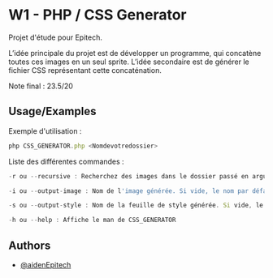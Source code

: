 
# W1 - PHP / CSS Generator

Projet d'étude pour Epitech.

L’idée principale du projet est de développer un programme, qui concatène toutes ces images en un seul
sprite.
L’idée secondaire est de générer le fichier CSS représentant cette concaténation.

Note final : 23.5/20


## Usage/Examples
Exemple d'utilisation : 
```javascript
php CSS_GENERATOR.php <Nomdevotredossier>
```

Liste des différentes commandes : 
```javascript
-r ou --recursive : Recherchez des images dans le dossier passé en argument et dans tous ses sous-répertoires

-i ou --output-image : Nom de l'image générée. Si vide, le nom par défaut est « sprite.png »

-s ou --output-style : Nom de la feuille de style générée. Si vide, le nom par défaut est « style.css »

-h ou --help : Affiche le man de CSS_GENERATOR
```


## Authors

- [@aidenEpitech](https://github.com/aidenEpitech/)

